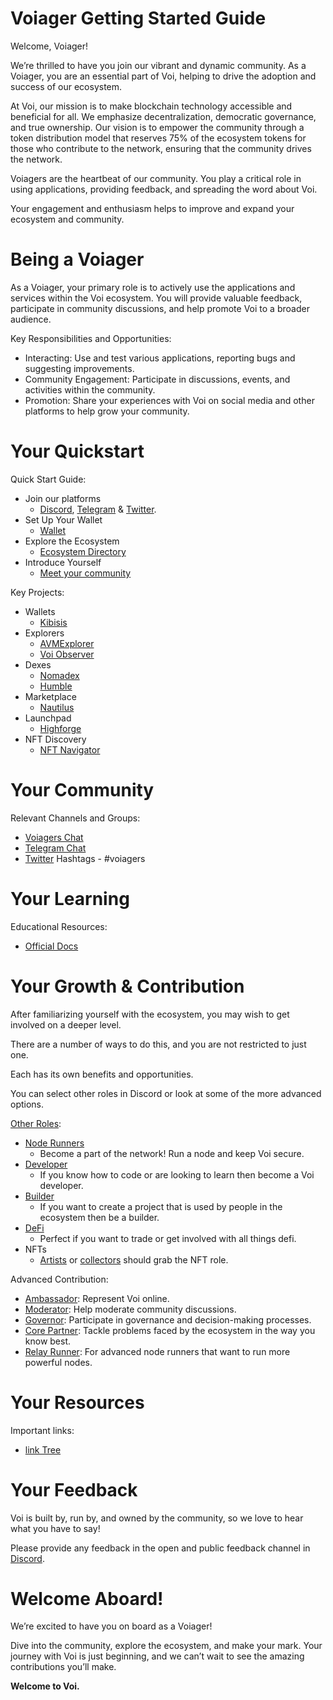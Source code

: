 # Voiager Getting Started Guide

Welcome, Voiager! 

We’re thrilled to have you join our vibrant and dynamic community. As a Voiager, you are an essential part of Voi, helping to drive the adoption and success of our ecosystem.

At Voi, our mission is to make blockchain technology accessible and beneficial for all. We emphasize decentralization, democratic governance, and true ownership. Our vision is to empower the community through a token distribution model that reserves 75% of the ecosystem tokens for those who contribute to the network, ensuring that the community drives the network.

Voiagers are the heartbeat of our community. You play a critical role in using applications, providing feedback, and spreading the word about Voi. 

Your engagement and enthusiasm helps to improve and expand your ecosystem and community.


# Being a Voiager

As a Voiager, your primary role is to actively use the applications and services within the Voi ecosystem. You will provide valuable feedback, participate in community discussions, and help promote Voi to a broader audience.

Key Responsibilities and Opportunities:
* Interacting: Use and test various applications, reporting bugs and suggesting improvements.
* Community Engagement: Participate in discussions, events, and activities within the community.
* Promotion: Share your experiences with Voi on social media and other platforms to help grow your community.


# Your Quickstart

Quick Start Guide:
* Join our platforms 
    * [Discord](https://discord.gg/vnFbrJrHeW), [Telegram](https://t.me/VoiOfficial) & [Twitter](https://x.com/Voi_Net).
* Set Up Your Wallet
    * [Wallet](https://kibis.is/)
* Explore the Ecosystem
    * [Ecosystem Directory](https://airtable.com/apphFYuejZFJJG0i6/shru2v6BXxUaAEU7O)
* Introduce Yourself
    * [Meet your community](https://discord.com/channels/1055863853633785857/1128671715673780264)

Key Projects:
* Wallets
    * [Kibisis](https://kibis.is/)
* Explorers
    * [AVMExplorer](https://avmexplorer.com/)
    * [Voi Observer](https://voi.observer/explorer/home)
* Dexes
    * [Nomadex](https://voi.nomadex.app/)
    * [Humble](https://voi.humble.sh/)
* Marketplace
    * [Nautilus](https://nautilus.sh/)
* Launchpad
    * [Highforge](https://highforge.io/explore)
* NFT Discovery
    * [NFT Navigator](https://nftnavigator.xyz/)


# Your Community

Relevant Channels and Groups:
* [Voiagers Chat](https://discord.com/channels/1055863853633785857/1128671715673780264)
* [Telegram Chat](https://t.me/VoiOfficial)
* [Twitter](https://x.com/Voi_Net) Hashtags - #voiagers


# Your Learning

Educational Resources:
* [Official Docs](https://docs.voi.network/)

# Your Growth & Contribution

After familiarizing yourself with the ecosystem, you may wish to get involved on a deeper level. 

There are a number of ways to do this, and you are not restricted to just one. 

Each has its own benefits and opportunities. 

You can select other roles in Discord or look at some of the more advanced options.

[Other Roles](https://discord.com/channels/1055863853633785857/1157678590196973728/1257675380454723604):
* [Node Runners](node-runners.md)
    * Become a part of the network! Run a node and keep Voi secure.
* [Developer](developers.md)
    * If you know how to code or are looking to learn then become a Voi developer.
* [Builder](builders.md)
    * If you want to create a project that is used by people in the ecosystem then be a builder.
* [DeFi](traders.md)
    * Perfect if you want to trade or get involved with all things defi.
* NFTs
    * [Artists](artists.md) or [collectors](collectors.md) should grab the NFT role.

Advanced Contribution:
* [Ambassador](advanced/ambassadors.md): Represent Voi online.
* [Moderator](advanced/moderators.md): Help moderate community discussions.
* [Governor](advanced/governors.md): Participate in governance and decision-making processes.
* [Core Partner](advanced/core-partners.md): Tackle problems faced by the ecosystem in the way you know best.
* [Relay Runner](advanced/relay-runners.md): For advanced node runners that want to run more powerful nodes.


# Your Resources

Important links:
* [link Tree](https://linktr.ee/voi_network) 


# Your Feedback

Voi is built by, run by, and owned by the community, so we love to hear what you have to say! 

Please provide any feedback in the open and public feedback channel in [Discord](https://discord.com/channels/1055863853633785857/1201927574289403974).


# Welcome Aboard!

We’re excited to have you on board as a Voiager! 

Dive into the community, explore the ecosystem, and make your mark. Your journey with Voi is just beginning, and we can’t wait to see the amazing contributions you’ll make.

**Welcome to Voi.**